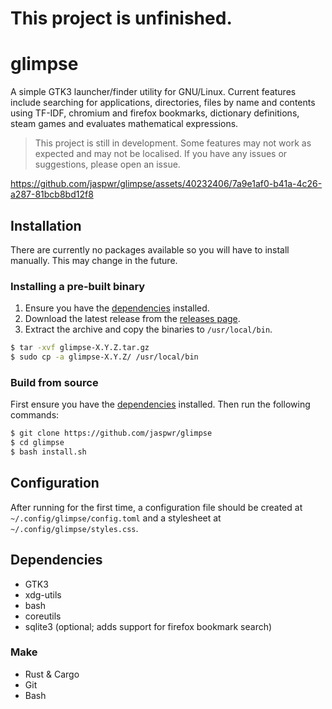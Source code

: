 # This project is unfinished.
# glimpse
A simple GTK3 launcher/finder utility for GNU/Linux. Current features include searching for applications, directories, files by name and contents using TF-IDF, chromium and firefox bookmarks, dictionary definitions, steam games and evaluates mathematical expressions.

> This project is still in development. Some features may not work as expected and may not be localised. If you have any issues or suggestions, please open an issue.

https://github.com/jaspwr/glimpse/assets/40232406/7a9e1af0-b41a-4c26-a287-81bcb8bd12f8

## Installation
There are currently no packages available so you will have to install manually. This may change in the future.
### Installing a pre-built binary
1. Ensure you have the [dependencies](#dependencies) installed.
2. Download the latest release from the [releases page](https://github.com/jaspwr/glimpse/releases).
3. Extract the archive and copy the binaries to `/usr/local/bin`.
```bash
$ tar -xvf glimpse-X.Y.Z.tar.gz
$ sudo cp -a glimpse-X.Y.Z/ /usr/local/bin
```
### Build from source
First ensure you have the [dependencies](#dependencies) installed. Then run the following commands:
```bash
$ git clone https://github.com/jaspwr/glimpse
$ cd glimpse
$ bash install.sh
```

## Configuration
After running for the first time, a configuration file should be created at `~/.config/glimpse/config.toml` and a stylesheet at `~/.config/glimpse/styles.css`.

## Dependencies
* GTK3
* xdg-utils
* bash
* coreutils
* sqlite3 (optional; adds support for firefox bookmark search)

### Make
* Rust & Cargo
* Git
* Bash
